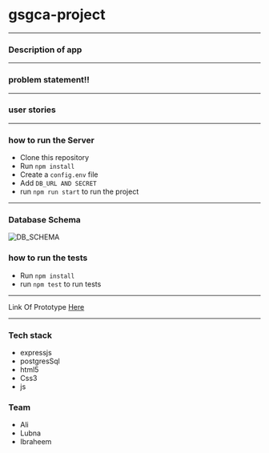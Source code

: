 # gsgca-project

 ---------------------------

### Description of app


 ---------------------------
### problem statement!!

 ---------------------------
 
 ### user stories
 
 
 --------------------------- 
 
 ### how to run the Server
- Clone this repository
- Run ```npm install```
- Create a ```config.env``` file
- Add ```DB_URL AND SECRET``` 
- run ```npm run start``` to run the project

 ---------------------------
 
 ### Database Schema
 ![DB_SCHEMA](https://image.ibb.co/dej45U/Screenshot_from_2018_09_09_15_40_55.png)


### how to run the tests
- Run ```npm install```
- run ```npm test``` to run tests

 ---------------------------
Link Of Prototype [Here ](https://www.figma.com/file/WcTCOrg1dclA9NFxxazJwm/GSG-Cohorts-and-Projects-Copy?node-id=0%3A1)

 ---------------------------
### Tech stack
- expressjs
- postgresSql
- html5
- Css3
- js

### Team
- Ali
- Lubna
- Ibraheem
